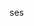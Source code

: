 ses

<!---
Milan-swag/Milan-swag is a ✨ special ✨ repository because its `README.md` (this file) appears on your GitHub profile.
You can click the Preview link to take a look at your changes.
--->
